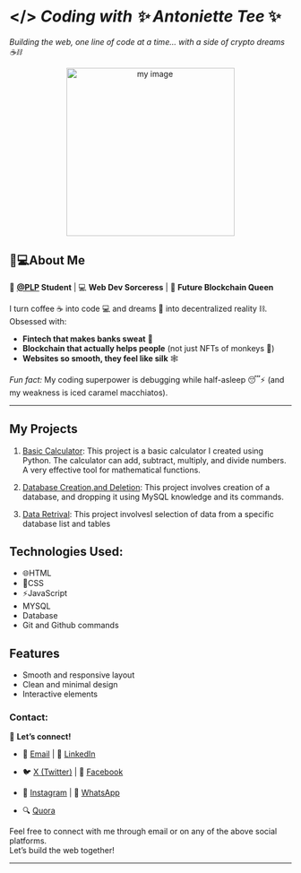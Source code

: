
# </> *Coding with ✨ Antoniette Tee* ✨
  
*Building the web, one line of code at a time… with a side of crypto dreams ☕⛓️* 


<p align="center">
 <img src="https://imgur.com/RKRrsYv.jpg" width="300" alt="my image">
</p>


## 👩💻About Me
🌱 **[@PLP](https://academy.powerlearnprojectafrica.org/profile) Student** | 💻 **Web Dev Sorceress** | 🚀 **Future Blockchain Queen** 

I turn coffee ☕ into code 💻 and dreams 🌙 into decentralized reality ⛓️. Obsessed with:  
- **Fintech that makes banks sweat** 💸  
- **Blockchain that actually helps people** (not just NFTs of monkeys 🐒)  
- **Websites so smooth, they feel like silk** 🕸️  

*Fun fact:* My coding superpower is debugging while half-asleep 😴⚡ (and my weakness is iced caramel macchiatos).  

---

## My Projects
1. [Basic Calculator](https://github.com/Gratitude311/basic-calculator.git): This project is a basic calculator I created using Python. The calculator can add, subtract, multiply, and divide numbers. A very effective tool for mathematical functions.

2. [Database Creation,and Deletion](https://github.com/PLP-Database-Design/wk-1-Gratitude311.git): This project involves creation of a database, and dropping it using MySQL knowledge and its commands.

3. [Data Retrival](https://github.com/PLP-Database-Design/wk-2a-Fxroyalempres.git):  This project involvesI selection of data from a specific database list and tables

## Technologies Used:
- 🌐HTML
- 🎨CSS
- ⚡JavaScript
-  MYSQL
-  Database
-  Git and Github commands

## Features
- Smooth and responsive layout
- Clean and minimal design
- Interactive elements

### Contact:
🔗 **Let’s connect!**  
- 📧 [Email](mailto:antoniettekagendo@gmail.com)                | 👔 [LinkedIn](https://www.linkedin.com/in/antoniette-kagendo)

- 🐦 [X (Twitter)](https://x.com/AntonietteKage2)               | 📘 [Facebook](https://www.facebook.com/share/1LCod87zyU/)
                                                                                                                                          
- 📸 [Instagram](https://www.instagram.com/antoniette_tee)      | 💬 [WhatsApp](https://wa.me/message/RCMUTCNFYPUEI1)

- 🔍 [Quora](https://www.quora.com/profile/Antoniette-Kagendo)



Feel free to connect with me through email or on any of the above social platforms.  
Let’s build the web together!

---
